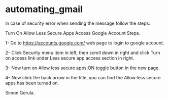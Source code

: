 # automating_gmail

In case of security error when sending the message follow the steps:

Turn On Allow Less Secure Apps Access Google Account Steps.

1- Go to https://accounts.google.com/ web page to login to google account.

2- Click Security menu item in left, then scroll down in right and click Turn on access link under Less secure app access section in right.

3- Now turn on Allow less secure apps:ON toggle button in the new page.

4- Now click the back arrow in the title, you can find the Allow less secure apps has been turned on.

Simon Gerula.
